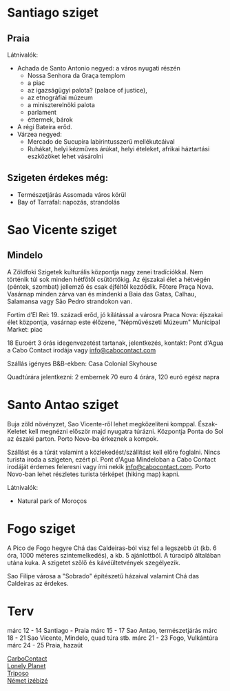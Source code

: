 
# Santiago sziget
## Praia

Látnivalók:
* Achada de Santo Antonio negyed: a város nyugati részén
  * Nossa Senhora da Graça templom
  * a piac
  * az igazságügyi palota? (palace of justice),
  * az etnográfiai múzeum
  * a miniszterelnöki palota
  * parlament
  * éttermek, bárok
* A régi Bateira erőd. 
* Várzea negyed:
  * Mercado de Sucupira labirintusszerű mellékutcáival
  * Ruhákat, helyi kézműves árúkat, helyi ételeket, afrikai háztartási
    eszközöket lehet vásárolni

## Szigeten érdekes még:

* Természetjárás Assomada város körül
* Bay of Tarrafal: napozás, strandolás

# Sao Vicente sziget

## Mindelo
A Zöldfoki Szigetek kulturális központja nagy zenei tradíciókkal. Nem történik
túl sok minden hétfőtől csütörtökig. Az éjszakai élet a hétvégén (péntek,
szombat) jellemző és csak éjféltől kezdődik. Főtere Praça Nova. Vasárnap minden
zárva van és mindenki a Baia das Gatas, Calhau, Salamansa vagy São Pedro
strandokon van.

Fortim d’El Rei: 19. századi erőd, jó kilátással a városra
Praca Nova: éjszakai élet központja, vasárnap este élőzene, "Népművészeti Múzeum"
Municipal Market: piac

18 Euroért 3 órás idegenvezetést tartanak, jelentkezés, kontakt: Pont d'Agua
a Cabo Contact irodája vagy info@cabocontact.com

Szállás igényes B&B-ekben:
Casa Colonial
Skyhouse

Quadtúrára jelentkezni: 2 embernek 70 euro 4 órára, 120 euró egész napra

# Santo Antao sziget

Buja zöld növényzet, Sao Vicente-ről lehet megközelíteni komppal. Észak-Keletet
kell megnézni először majd nyugatra túrázni. Központja Ponta do Sol az északi
parton. Porto Novo-ba érkeznek a kompok.

Szállást és a túrát valamint a közlekedést/szállítást kell előre foglalni. Nincs
turista iroda a szigeten, ezért pl. Pont d'Agua Mindeloban a Cabo Contact irodáját
érdemes feleresni vagy írni nekik info@cabocontact.com. Porto Novo-ban lehet 
részletes turista térképet (hiking map) kapni.

Látnivalók:
* Natural park of Moroços

# Fogo sziget

A Pico de Fogo hegyre Chá das Caldeiras-ból visz fel a legszebb út (kb. 6 óra,
1000 méteres szintemelkedés), a kb. 5 ajánlottból. A túracipő általában utána
kuka. A szigetet szőlő és kávéültetvények szegélyezik.

Sao Filipe városa a "Sobrado" építészetű házaival valamint Chá das Caldeiras
az érdekes.

# Terv
márc 12 - 14 Santiago - Praia
márc 15 - 17 Sao Antao, természetjárás
márc 18 - 21 Sao Vicente, Mindelo, quad túra stb.
márc 21 - 23 Fogo, Vulkántúra
márc 24 - 25 Praia, hazaút

[CarboContact](http://www.cabocontact.com)  
[Lonely Planet](http://www.lonelyplanet.com/cape-verde)  
[Triposo](https://www.triposo.com/loc/Cape_Verde)  
[Német izébizé](http://bela-vista.net/index-d.aspx)  

